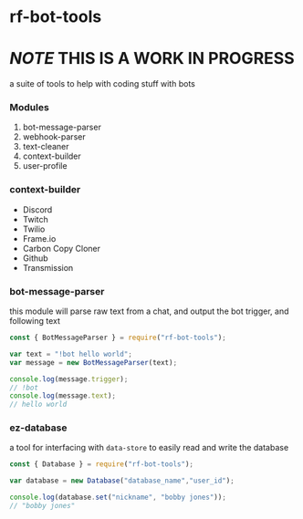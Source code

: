 # rf-bot-tools

# *NOTE* THIS IS A WORK IN PROGRESS

a suite of tools to help with coding stuff with bots

### Modules
1) bot-message-parser
2) webhook-parser
3) text-cleaner
4) context-builder
5) user-profile

### context-builder
- Discord
- Twitch
- Twilio
- Frame.io
- Carbon Copy Cloner
- Github
- Transmission

### bot-message-parser
this module will parse raw text from a chat, and output the bot trigger, and following text

```javascript
const { BotMessageParser } = require("rf-bot-tools");

var text = "!bot hello world";
var message = new BotMessageParser(text);

console.log(message.trigger);
// !bot
console.log(message.text);
// hello world

```

### ez-database
a tool for interfacing with `data-store` to easily read and write the database

```javascript
const { Database } = require("rf-bot-tools");

var database = new Database("database_name","user_id");

console.log(database.set("nickname", "bobby jones"));
// "bobby jones"
````
